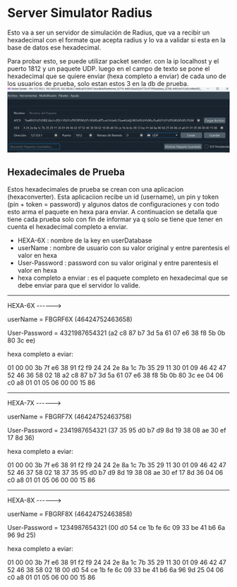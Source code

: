# Server Simulator Radius

Esto va a ser un servidor de simulación de Radius, que va a recibir un hexadecimal con el formate que acepta radius y lo va a validar si esta en la base de datos ese hexadecimal.

Para probar esto, se puede utilizar packet sender.
con la ip localhost y el puerto 1812 y un paquete UDP.
luego en el campo de texto se pone el hexadecimal que se quiere enviar (hexa completo a enviar) de cada uno de los usuarios de prueba, solo estan estos 3 en la db de prueba.
![img.png](img-packet_sender.png)


## Hexadecimales de Prueba
Estos hexadecimales de prueba se crean con una aplicacion (hexaconverter). Esta aplicaciion recibe 
un id (username), un pin y token (pin + token = password) y algunos datos de configuraciones y con todo esto arma el paquete en hexa para enviar.
A continuacion se detalla que tiene cada prueba solo con fin de informar ya q solo se tiene que tener en cuenta el hexadecimal completo a enviar.
- HEXA-6X : nombre de la key en userDatabase
- userName : nombre de usuario con su valor original y entre parentesis el valor en hexa
- User-Password : password con su valor original y entre parentesis el valor en hexa
- hexa completo a enviar : es el paquete completo en hexadecimal que se debe enviar para que el servidor lo valide.

-------------

HEXA-6X ------>

userName = FBGRF6X (46424752463658)

User-Password  = 4321987654321 (a2 c8 87 b7 3d 5a 61 07 e6 38 f8 5b 0b 80 3c ee)

hexa completo a eviar:

01 00 00 3b 7f e6 38 91 f2 f9 24 24 2e 8a 1c 7b 35 29 11 30 01 09 46 42 47 52 46 36 58 02 18 a2 c8 87 b7 3d 5a 61 07 e6 38 f8 5b 0b 80 3c ee 04 06 c0 a8 01 01 05 06 00 00 15 86

-------------

HEXA-7X ------>

userName = FBGRF7X (46424752463758)

User-Password = 2341987654321 (37 35 95 d0 b7 d9 8d 19 38 08 ae 30 ef 17 8d 36)

hexa completo a eviar:

01 00 00 3b 7f e6 38 91 f2 f9 24 24 2e 8a 1c 7b 35 29 11 30 01 09 46 42 47 52 46 37 58 02 18 37 35 95 d0 b7 d9 8d 19 38 08 ae 30 ef 17 8d 36 04 06 c0 a8 01 01 05 06 00 00 15 86


------------

HEXA-8X ------>

userName = FBGRF8X (46424752463858)

User-Password  = 1234987654321 (00 d0 54 ce 1b fe 6c 09 33 be 41 b6 6a 96 9d 25)

hexa completo a eviar:

01 00 00 3b 7f e6 38 91 f2 f9 24 24 2e 8a 1c 7b 35 29 11 30 01 09 46 42 47 52 46 38 58 02 18 00 d0 54 ce 1b fe 6c 09 33 be 41 b6 6a 96 9d 25 04 06 c0 a8 01 01 05 06 00 00 15 86